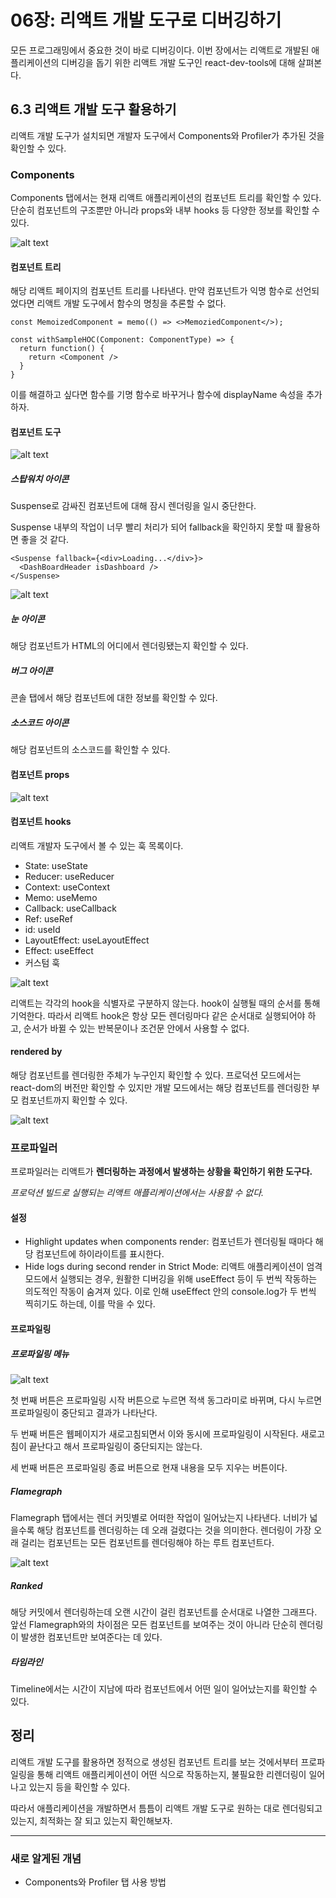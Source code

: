 # 06장: 리액트 개발 도구로 디버깅하기

모든 프로그래밍에서 중요한 것이 바로 디버깅이다.
이번 장에서는 리액트로 개발된 애플리케이션의 디버깅을 돕기 위한 리액트 개발 도구인 react-dev-tools에 대해 살펴본다.

## 6.3 리액트 개발 도구 활용하기

리액트 개발 도구가 설치되면 개발자 도구에서 Components와 Profiler가 추가된 것을 확인할 수 있다.

### Components

Components 탭에서는 현재 리액트 애플리케이션의 컴포넌트 트리를 확인할 수 있다.
단순히 컴포넌트의 구조뿐만 아니라 props와 내부 hooks 등 다양한 정보를 확인할 수 있다.

![alt text](image.png)

#### 컴포넌트 트리

해당 리액트 페이지의 컴포넌트 트리를 나타낸다.
만약 컴포넌트가 익명 함수로 선언되었다면 리액트 개발 도구에서 함수의 명칭을 추론할 수 없다.

```tsx
const MemoizedComponent = memo(() => <>MemoziedComponent</>);

const withSampleHOC(Component: ComponentType) => {
  return function() {
    return <Component />
  }
}
```

이를 해결하고 싶다면 함수를 기명 함수로 바꾸거나 함수에 displayName 속성을 추가하자.

#### 컴포넌트 도구

![alt text](image-2.png)

##### 스탑워치 아이콘

Suspense로 감싸진 컴포넌트에 대해 잠시 렌더링을 일시 중단한다.

Suspense 내부의 작업이 너무 빨리 처리가 되어 fallback을 확인하지 못할 때 활용하면 좋을 것 같다.

```tsx
<Suspense fallback={<div>Loading...</div>}>
  <DashBoardHeader isDashboard />
</Suspense>
```

![alt text](image-1.png)

##### 눈 아이콘

해당 컴포넌트가 HTML의 어디에서 렌더링됐는지 확인할 수 있다.

##### 버그 아이콘

콘솔 탭에서 해당 컴포넌트에 대한 정보를 확인할 수 있다.

##### 소스코드 아이콘

해당 컴포넌트의 소스코드를 확인할 수 있다.

#### 컴포넌트 props

![alt text](image-3.png)

#### 컴포넌트 hooks

리액트 개발자 도구에서 볼 수 있는 훅 목록이다.

- State: useState
- Reducer: useReducer
- Context: useContext
- Memo: useMemo
- Callback: useCallback
- Ref: useRef
- id: useId
- LayoutEffect: useLayoutEffect
- Effect: useEffect
- 커스텀 훅

![alt text](image-4.png)

리액트는 각각의 hook을 식별자로 구분하지 않는다.
hook이 실행될 때의 순서를 통해 기억한다.
따라서 리액트 hook은 항상 모든 렌더링마다 같은 순서대로 실행되어야 하고,
순서가 바뀔 수 있는 반복문이나 조건문 안에서 사용할 수 없다.

#### rendered by

해당 컴포넌트를 렌더링한 주체가 누구인지 확인할 수 있다.
프로덕션 모드에서는 react-dom의 버전만 확인할 수 있지만 개발 모드에서는 해당 컴포넌트를 렌더링한 부모 컴포넌트까지 확인할 수 있다.

![alt text](image-5.png)

### 프로파일러

프로파일러는 리액트가 **렌더링하는 과정에서 발생하는 상황을 확인하기 위한 도구다.**

_프로덕션 빌드로 실행되는 리액트 애플리케이션에서는 사용할 수 없다._

#### 설정

- Highlight updates when components render: 컴포넌트가 렌더링될 때마다 해당 컴포넌트에 하이라이트를 표시한다.
- Hide logs during second render in Strict Mode: 리액트 애플리케이션이 엄격 모드에서 실행되는 경우, 원활한 디버깅을 위해 useEffect 등이 두 번씩 작동하는 의도적인 작동이 숨겨져 있다. 이로 인해 useEffect 안의 console.log가 두 번씩 찍히기도 하는데, 이를 막을 수 있다.

#### 프로파일링

##### 프로파일링 메뉴

![alt text](image-6.png)

첫 번째 버튼은 프로파일링 시작 버튼으로 누르면 적색 동그라미로 바뀌며,
다시 누르면 프로파일링이 중단되고 결과가 나타난다.

두 번째 버튼은 웹페이지가 새로고침되면서 이와 동시에 프로파일링이 시작된다.
새로고침이 끝난다고 해서 프로파일링이 중단되지는 않는다.

세 번째 버튼은 프로파일링 종료 버튼으로 현재 내용을 모두 지우는 버튼이다.

##### Flamegraph

Flamegraph 탭에서는 렌더 커밋별로 어떠한 작업이 일어났는지 나타낸다.
너비가 넓을수록 해당 컴포넌트를 렌더링하는 데 오래 걸렸다는 것을 의미한다.
렌더링이 가장 오래 걸리는 컴포넌트는 모든 컴포넌트를 렌더링해야 하는 루트 컴포넌트다.

![alt text](image-7.png)

##### Ranked

해당 커밋에서 렌더링하는데 오랜 시간이 걸린 컴포넌트를 순서대로 나열한 그래프다.
앞선 Flamegraph와의 차이점은 모든 컴포넌트를 보여주는 것이 아니라 단순히 렌더링이 발생한 컴포넌트만 보여준다는 데 있다.

##### 타임라인

Timeline에서는 시간이 지남에 따라 컴포넌트에서 어떤 일이 일어났는지를 확인할 수 있다.

## 정리

리액트 개발 도구를 활용하면 정적으로 생성된 컴포넌트 트리를 보는 것에서부터 프로파일링을 통해 리액트 애플리케이션이 어떤 식으로 작동하는지, 불필요한 리렌더링이 일어나고 있는지 등을 확인할 수 있다.

따라서 애플리케이션을 개발하면서 틈틈이 리액트 개발 도구로 원하는 대로 렌더링되고 있는지, 최적화는 잘 되고 있는지 확인해보자.

---

### 새로 알게된 개념

- Components와 Profiler 탭 사용 방법
